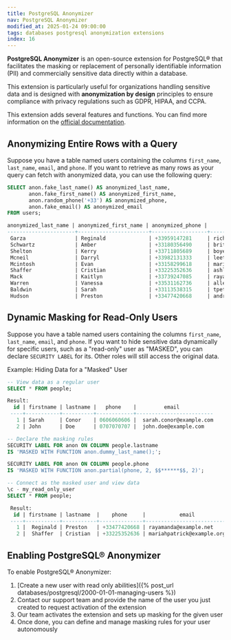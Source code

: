 ```yaml
---
title: PostgreSQL Anonymizer
nav: PostgreSQL Anonymizer
modified_at: 2025-01-24 09:00:00
tags: databases postgresql anonymization extensions
index: 16
---
```


**PostgreSQL Anonymizer** is an open-source extension for PostgreSQL® that facilitates the masking or replacement of personally identifiable information (PII) and commercially sensitive data directly within a database.

This extension is particularly useful for organizations handling sensitive data and is designed with **anonymization by design** principles to ensure compliance with privacy regulations such as GDPR, HIPAA, and CCPA.

This extension adds several features and functions. You can find more information on the [official documentation](https://postgresql-anonymizer.readthedocs.io/en/stable/).

## Anonymizing Entire Rows with a Query

Suppose you have a table named users containing the columns `first_name`, `last_name`, `email`, and `phone`. If you want to retrieve as many rows as your query can fetch with anonymized data, you can use the following query:

```sql
SELECT anon.fake_last_name() AS anonymized_last_name, 
       anon.fake_first_name() AS anonymized_first_name, 
       anon.random_phone('+33') AS anonymized_phone, 
       anon.fake_email() AS anonymized_email
FROM users;

anonymized_last_name | anonymized_first_name | anonymized_phone |      anonymized_email       
----------------------+-----------------------+------------------+-----------------------------
 Garza                | Reginald              | +33959147281     | richardsmall@example.org
 Schwartz             | Amber                 | +33180356490     | brittanystewart@example.net
 Shelton              | Kerry                 | +33711805689     | boyerkrystal@example.com
 Mcneil               | Darryl                | +33982131333     | leethomas@example.net
 Mcintosh             | Evan                  | +33158299618     | mariahpatrick@example.org
 Shaffer              | Cristian              | +33225352636     | ashley66@example.org
 Mack                 | Kaitlyn               | +33739247085     | rayamanda@example.net
 Warren               | Vanessa               | +33531162736     | allen06@example.com
 Baldwin              | Sarah                 | +33113538315     | tpeterson@example.net
 Hudson               | Preston               | +33477420668     | andreaortiz@example.com
```

## Dynamic Masking for Read-Only Users

Suppose you have a table named users containing the columns `first_name`, `last_name`, `email`, and `phone`. If you want to hide sensitive data dynamically for specific users, such as a "read-only" user as "MASKED", you can declare `SECURITY LABEL` for its. Other roles will still access the original data.

Example: Hiding Data for a "Masked" User

```sql
-- View data as a regular user
SELECT * FROM people;

Result:
  id | firstname | lastname |   phone    |         email
 ----+-----------+----------+------------+-------------------------
   1 | Sarah     | Conor    | 0606060606 |  sarah.conor@example.com
   2 | John      | Doe      | 0707070707 |  john.doe@example.com

-- Declare the masking rules
SECURITY LABEL FOR anon ON COLUMN people.lastname
IS 'MASKED WITH FUNCTION anon.dummy_last_name();';

SECURITY LABEL FOR anon ON COLUMN people.phone
IS 'MASKED WITH FUNCTION anon.partial(phone, 2, $$******$$, 2)';

-- Connect as the masked user and view data
\c - my_read_only_user
SELECT * FROM people;

 Result:
  id | firstname | lastname  |    phone     |           email            
 ----+-----------+-----------+--------------+----------------------------
   1 |  Reginald | Preston   | +33477420668 | rayamanda@example.net
   2 |  Shaffer  | Cristian  | +33225352636 | mariahpatrick@example.org
```

## Enabling PostgreSQL® Anonymizer

To enable PostgreSQL® Anonymizer:

1. [Create a new user with read only abilities]({% post_url databases/postgresql/2000-01-01-managing-users %})
2. Contact our support team and provide the name of the user you just created to request activation of the extension
3. Our team activates the extension and sets up masking for the given user
4. Once done, you can define and manage masking rules for your user autonomously
